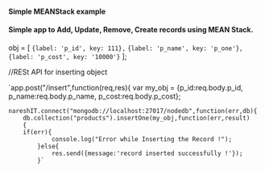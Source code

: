 #### Simple MEANStack example

#### Simple app to Add, Update, Remove, Create records using MEAN Stack.

 obj = [
    ```{label: 'p_id', key: 111},```
    ```{label: 'p_name', key: 'p_one'},```
    ```{label: 'p_cost', key: '10000'}```
];

//RESt API for inserting object

`app.post("/insert",function(req,res){
    var my_obj = {p_id:req.body.p_id,
                  p_name:req.body.p_name,
                  p_cost:req.body.p_cost};
                  
    nareshIT.connect("mongodb://localhost:27017/nodedb",function(err,db){
        db.collection("products").insertOne(my_obj,function(err,result)
        {
        if(err){
                console.log("Error while Inserting the Record !");
            }else{
                res.send({message:'record inserted successfully !'});
            }`
